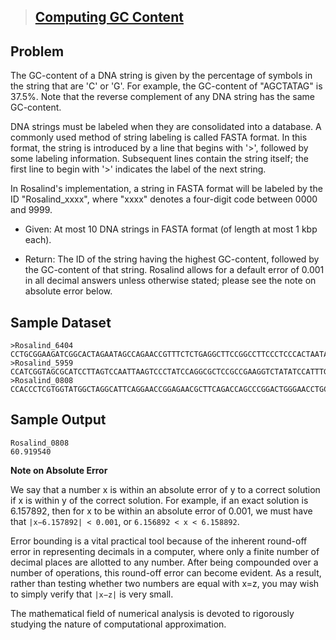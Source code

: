 
> [Computing GC Content](http://rosalind.info/problems/gc/)
> ------------------------------------------


Problem
-------

The GC-content of a DNA string is given by the percentage of symbols in the string that are 'C' or 'G'. For example, the GC-content of "AGCTATAG" is 37.5%. Note that the reverse complement of any DNA string has the same GC-content.

DNA strings must be labeled when they are consolidated into a database. A commonly used method of string labeling is called FASTA format. In this format, the string is introduced by a line that begins with '>', followed by some labeling information. Subsequent lines contain the string itself; the first line to begin with '>' indicates the label of the next string.

In Rosalind's implementation, a string in FASTA format will be labeled by the ID "Rosalind_xxxx", where "xxxx" denotes a four-digit code between 0000 and 9999.

  - Given: At most 10 DNA strings in FASTA format (of length at most 1 kbp each).

  - Return: The ID of the string having the highest GC-content, followed by the GC-content of that string. Rosalind allows for a default error of 0.001 in all decimal answers unless otherwise stated; please see the note on absolute error below.

Sample Dataset
--------------

    >Rosalind_6404 
    CCTGCGGAAGATCGGCACTAGAATAGCCAGAACCGTTTCTCTGAGGCTTCCGGCCTTCCCTCCCACTAATAATTCTGAGG
    >Rosalind_5959
    CCATCGGTAGCGCATCCTTAGTCCAATTAAGTCCCTATCCAGGCGCTCCGCCGAAGGTCTATATCCATTTGTCAGCAGACACGC
    >Rosalind_0808
    CCACCCTCGTGGTATGGCTAGGCATTCAGGAACCGGAGAACGCTTCAGACCAGCCCGGACTGGGAACCTGCGGGCAGTAGGTGGAAT

Sample Output
-------------

    Rosalind_0808
    60.919540


**Note on Absolute Error**

We say that a number x is within an absolute error of y to a correct solution if x is within y of the correct solution. For example, if an exact solution is 6.157892, then for x to be within an absolute error of 0.001, we must have that `|x−6.157892| < 0.001`, or `6.156892 < x < 6.158892`.

Error bounding is a vital practical tool because of the inherent round-off error in representing decimals in a computer, where only a finite number of decimal places are allotted to any number. After being compounded over a number of operations, this round-off error can become evident. As a result, rather than testing whether two numbers are equal with x=z, you may wish to simply verify that `|x−z|` is very small.

The mathematical field of numerical analysis is devoted to rigorously studying the nature of computational approximation.
